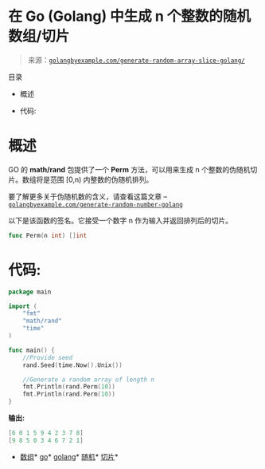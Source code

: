 <!--yml

类别: 未分类

日期: 2024-10-13 06:16:35

-->

# 在 Go (Golang) 中生成 n 个整数的随机数组/切片

> 来源：[`golangbyexample.com/generate-random-array-slice-golang/`](https://golangbyexample.com/generate-random-array-slice-golang/)

目录

+   概述

+   代码:

# **概述**

GO 的 **math/rand** 包提供了一个 **Perm** 方法，可以用来生成 n 个整数的伪随机切片。数组将是范围 [0,n) 内整数的伪随机排列。

要了解更多关于伪随机数的含义，请查看这篇文章 – [`golangbyexample.com/generate-random-number-golang`](https://golangbyexample.com/generate-random-number-golang)

以下是该函数的签名。它接受一个数字 n 作为输入并返回排列后的切片。

```go
func Perm(n int) []int
```

# **代码:**

```go
package main

import (
    "fmt"
    "math/rand"
    "time"
)

func main() {
    //Provide seed
    rand.Seed(time.Now().Unix())

    //Generate a random array of length n
    fmt.Println(rand.Perm(10))
    fmt.Println(rand.Perm(10))
}
```

**输出:**

```go
[6 0 1 5 9 4 2 3 7 8]
[9 8 5 0 3 4 6 7 2 1]
```

+   [数组](https://golangbyexample.com/tag/array/)*   [go](https://golangbyexample.com/tag/go/)*   [golang](https://golangbyexample.com/tag/golang/)*   [随机](https://golangbyexample.com/tag/random/)*   [切片](https://golangbyexample.com/tag/slice/)*
